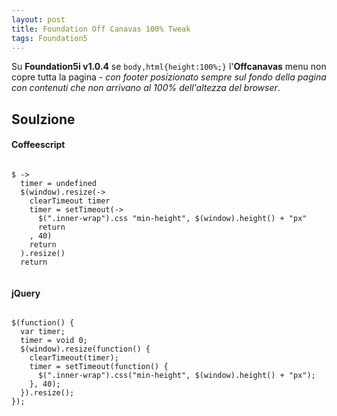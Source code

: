 ```yaml
---
layout: post
title: Foundation Off Canavas 100% Tweak
tags: Foundation5
---
```


Su **Foundation5i v1.0.4** se `body,html{height:100%;}` l'**Offcanavas** menu non copre tutta la pagina - _con footer posizionato sempre sul fondo della pagina con contenuti che non arrivano al 100% dell'altezza del browser_.

## Soulzione

#### Coffeescript
<pre><code>
$ ->
  timer = undefined
  $(window).resize(->
    clearTimeout timer
    timer = setTimeout(->
      $(".inner-wrap").css "min-height", $(window).height() + "px"
      return
    , 40)
    return
  ).resize()
  return

</code></pre>

#### jQuery
<pre><code>
$(function() {
  var timer;
  timer = void 0;
  $(window).resize(function() {
    clearTimeout(timer);
    timer = setTimeout(function() {
      $(".inner-wrap").css("min-height", $(window).height() + "px");
    }, 40);
  }).resize();
});

</code></pre>
